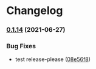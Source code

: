 # Changelog

### [0.1.14](https://www.github.com/jpvmrcd/publish-test/compare/v0.1.13...v0.1.14) (2021-06-27)


### Bug Fixes

* test release-please ([08e56f8](https://www.github.com/jpvmrcd/publish-test/commit/08e56f806fe74c6041680684dba17337a9138e33))
